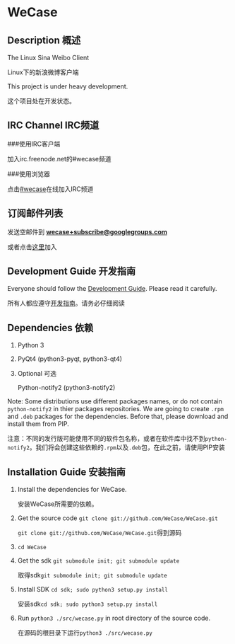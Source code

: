WeCase
======

Description 概述
------
The Linux Sina Weibo Client

Linux下的新浪微博客户端

This project is under heavy development.

这个项目处在开发状态。

IRC Channel IRC频道
------

###使用IRC客户端

加入irc.freenode.net的#wecase频道

###使用浏览器

点击[#wecase](http://webchat.freenode.net/?channels=wecase)在线加入IRC频道

订阅邮件列表
-----

发送空邮件到 **wecase+subscribe@googlegroups.com**

或者点击[这里](https://groups.google.com/forum/?hl=zh-CN&fromgroups#!forum/wecase)加入


Development Guide 开发指南
------
Everyone should follow the [Development Guide](https://github.com/WeCase/WeCase/wiki/WeCase-%E5%BC%80%E5%8F%91%E6%8C%87%E5%8D%97). Please read it carefully.

所有人都应遵守[开发指南](https://github.com/WeCase/WeCase/wiki/WeCase-%E5%BC%80%E5%8F%91%E6%8C%87%E5%8D%97)。请务必仔细阅读

Dependencies 依赖
-----
1. Python 3 
2. PyQt4 (python3-pyqt, python3-qt4)

3. Optional 可选

   Python-notify2 (python3-notify2)

Note: Some distributions use different packages names, or do not contain `python-notify2` in thier packages repositories. We are going to create `.rpm` and `.deb` packages for the dependencies. Before that, please download and install them from PIP.

注意：不同的发行版可能使用不同的软件包名称，或者在软件库中找不到`python-notify2`。我们将会创建这些依赖的`.rpm`以及`.deb`包，在此之前，请使用PIP安装

Installation Guide 安装指南
-----
1. Install the dependencies for WeCase.

   安装WeCase所需要的依赖。

2. Get the source code `git clone git://github.com/WeCase/WeCase.git`

   `git clone git://github.com/WeCase/WeCase.git`得到源码

3. `cd WeCase`

4. Get the sdk `git submodule init; git submodule update`

   取得sdk`git submodule init; git submodule update`

5. Install SDK `cd sdk; sudo python3 setup.py install`

   安装sdk`cd sdk; sudo python3 setup.py install`

6. Run `python3 ./src/wecase.py` in root directory of the source code.

   在源码的根目录下运行`python3 ./src/wecase.py`
